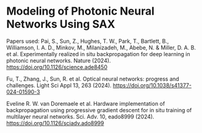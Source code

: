 # Modeling of Photonic Neural Networks Using SAX
Papers used:
Pai, S., Sun, Z., Hughes, T. W., Park, T., Bartlett, B., Williamson, I. A. D., Minkov, M., Milanizadeh, M., Abebe, N. & Miller, D. A. B. et al. Experimentally realized in situ backpropagation for deep learning in photonic neural networks. Nature (2024). https://doi.org/10.1126/science.ade8450

Fu, T., Zhang, J., Sun, R. et al. Optical neural networks: progress and challenges. Light Sci Appl 13, 263 (2024). https://doi.org/10.1038/s41377-024-01590-3

Eveline R. W. van Doremaele et al. Hardware implementation of backpropagation using progressive gradient descent for in situ training of multilayer neural networks. Sci. Adv. 10, eado8999 (2024). https://doi.org/10.1126/sciadv.ado8999

